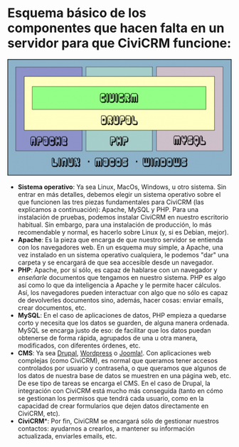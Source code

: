 # Esquema básico de los componentes que hacen falta en un servidor para que CiviCRM funcione:

![Arquitectura civiCRM, instalacion XAMP](img/arquitectura-xamp.png "Arquitectura")


* __Sistema operativo__: Ya sea Linux, MacOs, Windows, u otro sistema. Sin entrar en más detalles, debemos elegir un sistema operativo sobre el que funcionen las tres piezas fundamentales para CiviCRM (las explicamos a continuación): Apache, MySQL y PHP. Para una instalación de pruebas, podemos instalar CiviCRM en nuestro escritorio habitual. Sin embargo, para una instalación de producción, lo más recomendable y normal, es hacerlo sobre Linux (y, si es Debian, mejor).
* __Apache__: Es la pieza que encarga de que nuestro servidor se entienda con los navegadores web. En un esquema muy simple, a Apache, una vez instalado en un sistema operativo cualquiera, le podemos "dar" una carpeta y se encargará de que sea accesible desde un navegador.
* __PHP__: Apache, por sí sólo, es capaz de hablarse con un navegador y *enseñarle* documentos que tengamos en nuestro sistema. PHP es algo así como lo que da inteligencia a Apache y le permite hacer cálculos. Así, los navegadores pueden interactuar con algo que no sólo es capaz de devolverles documentos sino, además, hacer cosas: enviar emails, crear documentos, etc.
* __MySQL__: En el caso de aplicaciones de datos, PHP empieza a quedarse corto y necesita que los datos se guarden, de alguna manera ordenada. MySQL se encarga justo de eso: de facilitar que los datos puedan obtenerse de forma rápida, agrupados de una u otra manera, modificados, con diferentes órdenes, etc.
* __CMS__: Ya sea [Drupal](https://www.drupal.com), [Wordpress](https://www.Wordpress.com) o [Joomla!](https://www.joomla.com). Con aplicaciones web complejas (como CiviCRM), es normal que queramos tener accesos controlados por usuario y contraseña, o que queramos que algunos de los datos de nuestra base de datos se muestren en una página web, etc. De ese tipo de tareas se encarga el CMS. En el caso de Drupal, la integración con CiviCRM está mucho más conseguida (tanto en cómo se gestionan los permisos que tendrá cada usuario, como en la capacidad de crear formularios que dejen datos directamente en CiviCRM, etc).
* __CiviCRM__*: Por fin, CiviCRM se encargará sólo de gestionar nuestros contactos: ayudarnos a crearlos, a mantener su información actualizada, enviarles emails, etc.

